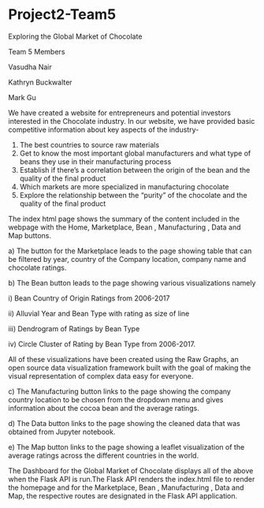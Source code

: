 # Project2-Team5
Exploring the Global Market of Chocolate 

Team 5 Members

Vasudha Nair

Kathryn Buckwalter

Mark Gu

We have created a website for entrepreneurs and potential investors interested
in the Chocolate industry. In our website, we have provided basic competitive information about key aspects of the industry-
1. The best countries to source raw materials
2. Get to know the most important global manufacturers and what type of beans they use in
their manufacturing process
3. Establish if there’s a correlation between the origin of the bean and the quality of the
final product
4. Which markets are more specialized in manufacturing chocolate
5. Explore the relationship between the “purity” of the chocolate and the quality of the final
product

The index html page shows the summary of the content included in the webpage with the Home, Marketplace, Bean , Manufacturing , Data and Map buttons.

a) The button for the Marketplace leads to the page showing table that can be filtered by year, country of the Company location, company name and chocolate ratings.

b) The Bean button leads to the page showing various visualizations namely

i) Bean Country of Origin Ratings from 2006-2017

ii) Alluvial Year and Bean Type with rating as size of line

iii) Dendrogram of Ratings by Bean Type

iv) Circle Cluster of Rating by Bean Type from 2006-2017.

All of these visualizations have been created using the Raw Graphs, an open source data visualization framework built with the goal of making the visual representation of complex data easy for everyone.

c) The Manufacturing button links to the page showing the company country location to be chosen from the dropdown menu and gives information about the cocoa bean and the average ratings.

d) The Data button links to the page showing the cleaned data that was obtained from Jupyter notebook. 

e) The Map button links to the page showing a leaflet visualization of the average ratings across the different countries in the world.

The Dashboard for the Global Market of Chocolate displays all 
of the above when the Flask API is run.The Flask API renders the index.html file to render the homepage and for the Marketplace, Bean , Manufacturing , Data and Map, the respective routes are designated in the Flask API application.

